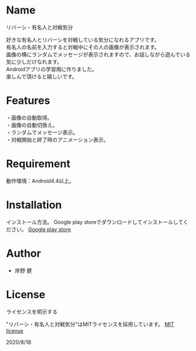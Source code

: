 # Name
リバーシ・有名人と対戦気分

好きな有名人とリバーシを対戦している気分になれるアプリです。<br>
有名人の名前を入力すると対戦中にその人の画像が表示されます。<br>
画像の横にランダムでメッセージが表示されますので、お話しながら遊んでいる気に少しだけなれます。<br>
Androidアプリの学習用に作りました。<br>
楽しんで頂けると嬉しいです。


# Features

・画像の自動取得。<br>
・画像の自動切換え。<br>
・ランダムでメッセージ表示。<br>
・対戦開始と終了時のアニメーション表示。


# Requirement

動作環境：Android4.4以上。


# Installation
インストール方法。
Google play storeでダウンロードしてインストールしてください。
[Google play store](https://play.google.com/store/apps/details?id=to.msn.wings.othello)


# Author

* 岸野 健


# License
ライセンスを明示する

"リバーシ・有名人と対戦気分"はMITライセンスを採用しています。
 [MIT license](https://en.wikipedia.org/wiki/MIT_License)

 2020/8/18